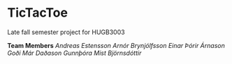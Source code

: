 # TicTacToe
Late fall semester project for HUGB3003

**Team Members**
*Andreas Estensson*
*Arnór Brynjólfsson*
*Einar Þórir Árnason*
*Goði Már Daðason*
*Gunnþóra Mist Björnsdóttir*
